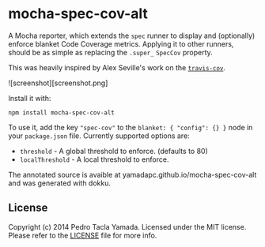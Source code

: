 mocha-spec-cov-alt
==================
A Mocha reporter, which extends the `spec` runner to display and (optionally)
enforce blanket Code Coverage metrics. Applying it to other runners, should
be as simple as replacing the `.super_` `SpecCov` property.

This was heavily inspired by Alex Seville's work on the
[`travis-cov`](https://github.com/alex-seville/travis-cov).

![screenshot][screenshot.png]

Install it with:
```
npm install mocha-spec-cov-alt
```

To use it, add the key `"spec-cov"` to the `blanket: { "config": {} }` node
in your `package.json` file. Currently supported options are:

- `threshold` - A global threshold to enforce. (defaults to 80)
- `localThreshold` - A local threshold to enforce.

The annotated source is avaible at yamadapc.github.io/mocha-spec-cov-alt and was
generated with dokku.

## License
Copyright (c) 2014 Pedro Tacla Yamada. Licensed under the MIT license.
Please refer to the [LICENSE](LICENSE) file for more info.

